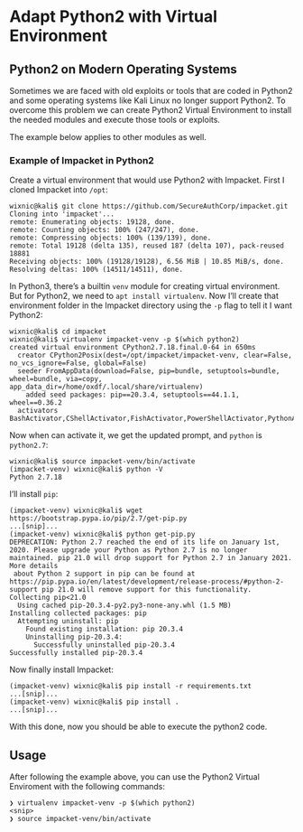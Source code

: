 # Adapt Python2 with Virtual Environment

## Python2 on Modern Operating Systems

Sometimes we are faced with old exploits or tools that are coded in Python2 and some operating systems like Kali Linux no longer support Python2. To overcome this problem we can create Python2 Virtual Environment to install the needed modules and execute those tools or exploits.

The example below applies to other modules as well.

### Example of Impacket in Python2

Create a virtual environment that would use Python2 with Impacket. First I cloned Impacket into `/opt`:

```text
wixnic@kali$ git clone https://github.com/SecureAuthCorp/impacket.git                               
Cloning into 'impacket'...
remote: Enumerating objects: 19128, done.
remote: Counting objects: 100% (247/247), done.
remote: Compressing objects: 100% (139/139), done.
remote: Total 19128 (delta 135), reused 187 (delta 107), pack-reused 18881
Receiving objects: 100% (19128/19128), 6.56 MiB | 10.85 MiB/s, done.
Resolving deltas: 100% (14511/14511), done.
```

In Python3, there’s a builtin `venv` module for creating virtual environment. But for Python2, we need to `apt install virtualenv`. Now I’ll create that environment folder in the Impacket directory using the `-p` flag to tell it I want Python2:

```text
wixnic@kali$ cd impacket
wixnic@kali$ virtualenv impacket-venv -p $(which python2)
created virtual environment CPython2.7.18.final.0-64 in 650ms
  creator CPython2Posix(dest=/opt/impacket/impacket-venv, clear=False, no_vcs_ignore=False, global=False) 
  seeder FromAppData(download=False, pip=bundle, setuptools=bundle, wheel=bundle, via=copy, app_data_dir=/home/oxdf/.local/share/virtualenv)
    added seed packages: pip==20.3.4, setuptools==44.1.1, wheel==0.36.2
  activators BashActivator,CShellActivator,FishActivator,PowerShellActivator,PythonActivator
```

Now when can activate it, we get the updated prompt, and `python` is `python2.7`:

```text
wixnic@kali$ source impacket-venv/bin/activate
(impacket-venv) wixnic@kali$ python -V
Python 2.7.18
```

I’ll install `pip`:

```text
(impacket-venv) wixnic@kali$ wget https://bootstrap.pypa.io/pip/2.7/get-pip.py
...[snip]...
(impacket-venv) wixnic@kali$ python get-pip.py
DEPRECATION: Python 2.7 reached the end of its life on January 1st, 2020. Please upgrade your Python as Python 2.7 is no longer maintained. pip 21.0 will drop support for Python 2.7 in January 2021. More details
 about Python 2 support in pip can be found at https://pip.pypa.io/en/latest/development/release-process/#python-2-support pip 21.0 will remove support for this functionality.
Collecting pip<21.0
  Using cached pip-20.3.4-py2.py3-none-any.whl (1.5 MB)
Installing collected packages: pip
  Attempting uninstall: pip
    Found existing installation: pip 20.3.4
    Uninstalling pip-20.3.4:
      Successfully uninstalled pip-20.3.4
Successfully installed pip-20.3.4
```

Now finally install Impacket:

```text
(impacket-venv) wixnic@kali$ pip install -r requirements.txt
...[snip]...
(impacket-venv) wixnic@kali$ pip install .
...[snip]...
```

With this done, now you should be able to execute the python2 code.  


## Usage

After following the example above, you can use the Python2 Virtual Enviroment with the following commands:

```text
❯ virtualenv impacket-venv -p $(which python2)
<snip>
❯ source impacket-venv/bin/activate
```

